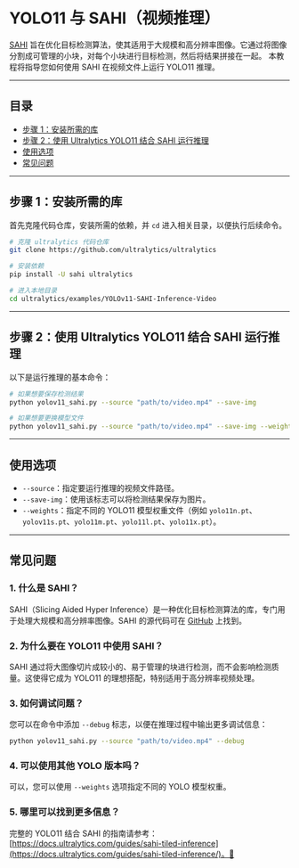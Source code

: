 # **YOLO11 与 SAHI（视频推理）**

[SAHI](https://docs.ultralytics.com/guides/sahi-tiled-inference/) 旨在优化目标检测算法，使其适用于大规模和高分辨率图像。它通过将图像分割成可管理的小块，对每个小块进行目标检测，然后将结果拼接在一起。 本教程将指导您如何使用 SAHI 在视频文件上运行 YOLO11 推理。

---

## **目录**
- [步骤 1：安装所需的库](#步骤-1安装所需的库)
- [步骤 2：使用 Ultralytics YOLO11 结合 SAHI 运行推理](#步骤-2使用-ultralytics-yolo11-结合-sahi-运行推理)
- [使用选项](#使用选项)
- [常见问题](#常见问题)

---

## **步骤 1：安装所需的库**
首先克隆代码仓库，安装所需的依赖，并 `cd` 进入相关目录，以便执行后续命令。

```bash
# 克隆 ultralytics 代码仓库
git clone https://github.com/ultralytics/ultralytics

# 安装依赖
pip install -U sahi ultralytics

# 进入本地目录
cd ultralytics/examples/YOLOv11-SAHI-Inference-Video
```

---

## **步骤 2：使用 Ultralytics YOLO11 结合 SAHI 运行推理**
以下是运行推理的基本命令：

```bash
# 如果想要保存检测结果
python yolov11_sahi.py --source "path/to/video.mp4" --save-img

# 如果想要更换模型文件
python yolov11_sahi.py --source "path/to/video.mp4" --save-img --weights "yolo11n.pt"
```

---

## **使用选项**
- `--source`：指定要运行推理的视频文件路径。
- `--save-img`：使用该标志可以将检测结果保存为图片。
- `--weights`：指定不同的 YOLO11 模型权重文件（例如 `yolo11n.pt`、`yolov11s.pt`、`yolo11m.pt`、`yolo11l.pt`、`yolo11x.pt`）。

---

## **常见问题**

### **1. 什么是 SAHI？**
SAHI（Slicing Aided Hyper Inference）是一种优化目标检测算法的库，专门用于处理大规模和高分辨率图像。SAHI 的源代码可在 [GitHub](https://github.com/obss/sahi) 上找到。

### **2. 为什么要在 YOLO11 中使用 SAHI？**
SAHI 通过将大图像切片成较小的、易于管理的块进行检测，而不会影响检测质量。这使得它成为 YOLO11 的理想搭配，特别适用于高分辨率视频处理。

### **3. 如何调试问题？**
您可以在命令中添加 `--debug` 标志，以便在推理过程中输出更多调试信息：

```bash
python yolov11_sahi.py --source "path/to/video.mp4" --debug
```

### **4. 可以使用其他 YOLO 版本吗？**
可以，您可以使用 `--weights` 选项指定不同的 YOLO 模型权重。

### **5. 哪里可以找到更多信息？**
完整的 YOLO11 结合 SAHI 的指南请参考：[https://docs.ultralytics.com/guides/sahi-tiled-inference](https://docs.ultralytics.com/guides/sahi-tiled-inference/)。🚀